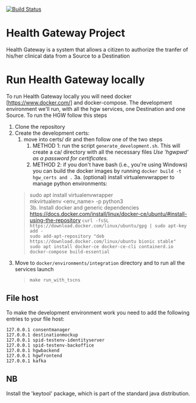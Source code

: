 [![Build Status](https://travis-ci.org/crs4/health-gateway.png)](https://travis-ci.org/crs4/health-gateway)

# Health Gateway Project

Health Gateway is a system that allows a citizen to authorize the tranfer of his/her clinical data from a Source to a Destination

# Run Health Gateway locally

To run Health Gateway locally you will need docker [https://www.docker.com/] and docker-compose.
The development environment we'll run, with all the hgw services, one Destination and one Source.
To run the HGW follow this steps

1. Clone the repository
2. Create the development certs:
    1. move into certs/ dir and then follow one of the two steps
        1. METHOD 1: run the script `generate_development.sh`. This will create a ca/ directory with all the necessary files
        _Use 'hgwpwd' as a password for certificates._
        2. METHOD 2: if you don't have bash (i.e., you're using Windows) you can build the docker images by running `docker build -t hgw_certs and .`
3a. (optional) install virtualenvwrapper to manage python environments:  
    > sudo apt install virtualenvwrapper  
    mkvirtualenv <env_name> -p python3  
3b. Install docker and generic dependencies
https://docs.docker.com/install/linux/docker-ce/ubuntu/#install-using-the-repository
    > `curl -fsSL https://download.docker.com/linux/ubuntu/gpg | sudo apt-key add -`  
    `sudo add-apt-repository "deb https://download.docker.com/linux/ubuntu bionic stable"`  
    `sudo apt install docker-ce docker-ce-cli containerd.io docker-compose build-essential`
4. Move to `docker/environments/integration` directory and to run all the services launch
    >`make run_with_tscns`

## File host
To make the development environment work you need to add the following entries to your file host:

    127.0.0.1 consentmanager
    127.0.0.1 destinationmockup
    127.0.0.1 spid-testenv-identityserver
    127.0.0.1 spid-testenv-backoffice
    127.0.0.1 hgwbackend
    127.0.0.1 hgwfrontend
    127.0.0.1 kafka

## NB
Install the 'keytool' package, which is part of the standard java distribution.

